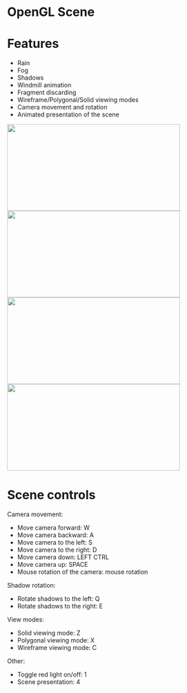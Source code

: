 # OpenGL Scene


# Features
- Rain
- Fog
- Shadows
- Windmill animation
- Fragment discarding
- Wireframe/Polygonal/Solid viewing modes
- Camera movement and rotation
- Animated presentation of the scene

<img src="https://user-images.githubusercontent.com/80217340/224152606-62faf8cc-0651-45c4-92b2-1f32934521f4.png" width="400" height = "200"> <img src="https://user-images.githubusercontent.com/80217340/224152813-2cbd8406-b98a-40f8-b9f6-f64d742355c9.png" width="400" height = "200">
<img src="https://user-images.githubusercontent.com/80217340/224152830-ea88e1b1-c53d-43a1-b3bf-2c409f62708c.png" width="400" height = "200"> <img src="https://user-images.githubusercontent.com/80217340/224152846-0dc2e96b-9667-41ec-819c-57e2835e1d8f.png" width="400" height = "200">

# Scene controls

Camera movement:
- Move camera forward: W
- Move camera backward: A
- Move camera to the left: S
- Move camera to the right: D
- Move camera down: LEFT CTRL
- Move camera up: SPACE
- Mouse rotation of the camera: mouse rotation

Shadow rotation:
- Rotate shadows to the left: Q
- Rotate shadows to the right: E

View modes:
- Solid viewing mode: Z
- Polygonal viewing mode: X
- Wireframe viewing mode: C

Other: 
- Toggle red light on/off: 1
- Scene presentation: 4

